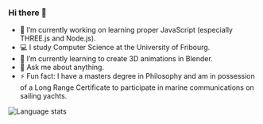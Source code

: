 ### Hi there 👋

- 🔭 I’m currently working on learning proper JavaScript (especially THREE.js and Node.js).
- 💻 I study Computer Science at the University of Fribourg.
- 🌱 I’m currently learning to create 3D animations in Blender.
- 💭 Ask me about anything.
- ⚡ Fun fact: I have a masters degree in Philosophy and am in possession of a Long Range Certificate to participate in marine communications on sailing yachts.

<img src="https://github-readme-stats.vercel.app/api/top-langs/?username=oliolioli&layout=compact&langs_count=8" alt="Language stats">
